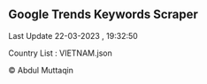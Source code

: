 

## Google Trends Keywords Scraper 
 
Last Update 22-03-2023 , 19:32:50

Country List :
VIETNAM.json



© Abdul Muttaqin 

